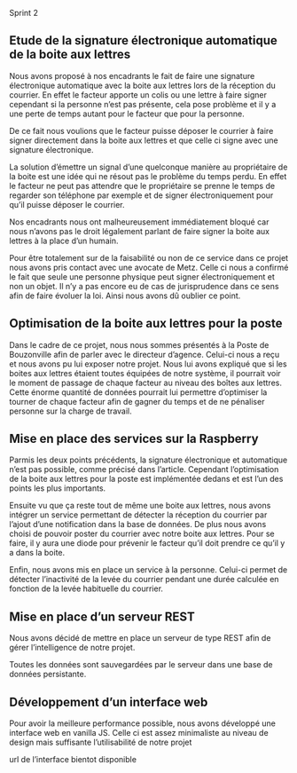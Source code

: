 Sprint 2

## Etude de la signature électronique automatique de la boite aux lettres

Nous avons proposé à nos encadrants le fait de faire une signature électronique automatique avec la boite aux lettres lors de la réception du courrier. En effet le facteur apporte un colis ou une lettre à faire signer cependant si la personne n’est pas présente, cela pose problème et il y a une perte de temps autant pour le facteur que pour la personne.

De ce fait nous voulions que le facteur puisse déposer le courrier à faire signer directement dans la boite aux lettres et que celle ci signe avec une signature électronique. 

La solution d’émettre un signal d’une quelconque manière au propriétaire de la boite est une idée qui ne résout pas le problème du temps perdu. En effet le facteur ne peut pas attendre que le propriétaire se prenne le temps de regarder son téléphone par exemple et de signer électroniquement pour qu’il puisse déposer le courrier.

Nos encadrants nous ont malheureusement immédiatement bloqué car nous n’avons pas le droit légalement parlant de faire signer la boite aux lettres à la place d’un humain.

Pour être totalement sur de la faisabilité ou non de ce service dans ce projet nous avons pris contact avec une avocate de Metz. Celle ci nous a confirmé le fait que seule une personne physique peut signer électroniquement et non un objet. Il n’y a pas encore eu de cas de jurisprudence dans ce sens afin de faire évoluer la loi.
Ainsi nous avons dû oublier ce point.

## Optimisation de la boite aux lettres pour la poste

Dans le cadre de ce projet, nous nous sommes présentés à la Poste de Bouzonville afin de parler avec le directeur d’agence. Celui-ci nous a reçu et nous avons pu lui exposer notre projet. Nous lui avons expliqué que si les boites aux lettres étaient toutes équipées de notre système, il pourrait voir le moment de passage de chaque facteur au niveau des boîtes aux lettres. Cette énorme quantité de données pourrait lui permettre d’optimiser la tourner de chaque facteur afin de gagner du temps et de ne pénaliser personne sur la charge de travail.

## Mise en place des services sur la Raspberry

Parmis les deux points précédents, la signature électronique et automatique n’est pas possible, comme précisé dans l’article. Cependant l’optimisation de la boite aux lettres pour la poste est implémentée dedans et est l’un des points les plus importants.

Ensuite vu que ça reste tout de même une boite aux lettres, nous avons intégrer un service permettant de détecter la réception du courrier par l’ajout d’une notification dans la base de données. De plus nous avons choisi de pouvoir poster du courrier avec notre boite aux lettres. Pour se faire, il y aura une diode pour prévenir le facteur qu’il doit prendre ce qu’il y a dans la boite.

Enfin, nous avons mis en place un service à la personne. Celui-ci permet de détecter l’inactivité de la levée du courrier pendant une durée calculée en fonction de la levée habituelle du courrier.

## Mise en place d’un serveur REST

Nous avons décidé de mettre en place un serveur de type REST afin de gérer l’intelligence de notre projet.

Toutes les données sont sauvegardées par le serveur dans une base de données persistante.

## Développement d’un interface web

Pour avoir la meilleure performance possible, nous avons développé une interface web en vanilla JS. Celle ci est assez minimaliste au niveau de design mais suffisante l’utilisabilité de notre projet

url de l’interface bientot disponible